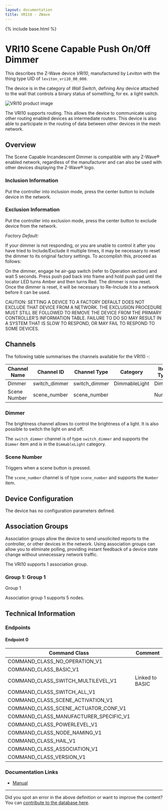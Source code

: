 ```yaml
---
layout: documentation
title: VRI10 - ZWave
---
```


{% include base.html %}

# VRI10 Scene Capable Push On/Off Dimmer
This describes the Z-Wave device *VRI10*, manufactured by *Leviton* with the thing type UID of ```leviton_vri10_00_000```.

The device is in the category of *Wall Switch*, defining Any device attached to the wall that controls a binary status of something, for ex. a light switch.

![VRI10 product image](https://opensmarthouse.org/zwavedatabase/873/image/)


The VRI10 supports routing. This allows the device to communicate using other routing enabled devices as intermediate routers.  This device is also able to participate in the routing of data between other devices in the mesh network.

## Overview

The Scene Capable Incandescent Dimmer is compatible with any Z-Wave® enabled network, regardless of the manufacturer and can also be used with other devices displaying the Z-Wave® logo.

### Inclusion Information

Put the controller into inclusion mode, press the center button to include device in the network.

### Exclusion Information

Put the controller into exclusion mode, press the center button to exclude device from the network.  
  
_Factory Default:_  
  
If your dimmer is not responding, or you are unable to control it after you have tried to Include/Exclude it multiple times, it may be necessary to reset the dimmer to its original factory settings. To accomplish this, proceed as follows:  
  
On the dimmer, engage he air-gap switch (refer to Operation section) and wait 5 seconds. Press push pad back into frame and hold push pad until the locator LED turns Amber and then turns Red. The dimmer is now reset. Once the dimmer is reset, it will be necessary to Re-Include it to a network before it can be used.  
  
CAUTION: SETTING A DEVICE TO A FACTORY DEFAULT DOES NOT EXCLUDE THAT DEVICE FROM A NETWORK. THE EXCLUSION PROCEDURE MUST STILL BE FOLLOWED TO REMOVE THE DEVICE FROM THE PRIMARY CONTROLLER’S INFORMATION TABLE. FAILURE TO DO SO MAY RESULT IN A SYSTEM THAT IS SLOW TO RESPOND, OR MAY FAIL TO RESPOND TO SOME DEVICES.

## Channels

The following table summarises the channels available for the VRI10 -:

| Channel Name | Channel ID | Channel Type | Category | Item Type |
|--------------|------------|--------------|----------|-----------|
| Dimmer | switch_dimmer | switch_dimmer | DimmableLight | Dimmer | 
| Scene Number | scene_number | scene_number |  | Number | 

### Dimmer
The brightness channel allows to control the brightness of a light.
            It is also possible to switch the light on and off.

The ```switch_dimmer``` channel is of type ```switch_dimmer``` and supports the ```Dimmer``` item and is in the ```DimmableLight``` category.

### Scene Number
Triggers when a scene button is pressed.

The ```scene_number``` channel is of type ```scene_number``` and supports the ```Number``` item.



## Device Configuration

The device has no configuration parameters defined.

## Association Groups

Association groups allow the device to send unsolicited reports to the controller, or other devices in the network. Using association groups can allow you to eliminate polling, providing instant feedback of a device state change without unnecessary network traffic.

The VRI10 supports 1 association group.

### Group 1: Group 1

Group 1

Association group 1 supports 5 nodes.

## Technical Information

### Endpoints

#### Endpoint 0

| Command Class | Comment |
|---------------|---------|
| COMMAND_CLASS_NO_OPERATION_V1| |
| COMMAND_CLASS_BASIC_V1| |
| COMMAND_CLASS_SWITCH_MULTILEVEL_V1| Linked to BASIC|
| COMMAND_CLASS_SWITCH_ALL_V1| |
| COMMAND_CLASS_SCENE_ACTIVATION_V1| |
| COMMAND_CLASS_SCENE_ACTUATOR_CONF_V1| |
| COMMAND_CLASS_MANUFACTURER_SPECIFIC_V1| |
| COMMAND_CLASS_POWERLEVEL_V1| |
| COMMAND_CLASS_NODE_NAMING_V1| |
| COMMAND_CLASS_HAIL_V1| |
| COMMAND_CLASS_ASSOCIATION_V1| |
| COMMAND_CLASS_VERSION_V1| |

### Documentation Links

* [Manual](https://opensmarthouse.org/zwavedatabase/873/VRI10-1LXManual.pdf)

---

Did you spot an error in the above definition or want to improve the content?
You can [contribute to the database here](https://opensmarthouse.org/zwavedatabase/873).
